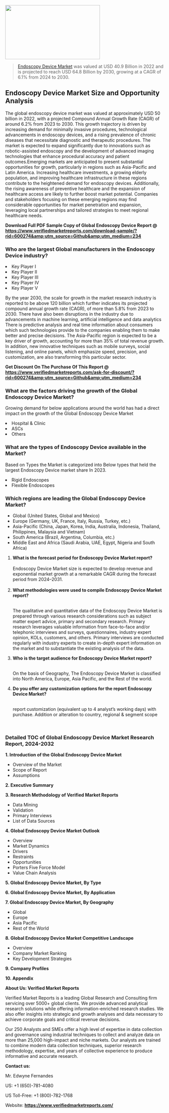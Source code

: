 
<img src="https://ffe5etoiles.com/wp-content/uploads/2024/12/MST1-300x171.png" alt="" width="300" height="171" class="alignnone size-medium wp-image-20088" /><blockquote><p><p><a href="https://www.verifiedmarketreports.com/download-sample/?rid=600274&utm_source=Github&utm_medium=234" target="_blank">Endoscopy Device Market</a> was valued at USD 40.9 Billion in 2022 and is projected to reach USD 64.8 Billion by 2030, growing at a CAGR of 6.1% from 2024 to 2030.</p></blockquote><p><h2>Endoscopy Device Market Size and Opportunity Analysis</h2>The global endoscopy device market was valued at approximately USD 50 billion in 2022, with a projected Compound Annual Growth Rate (CAGR) of around 6.2% from 2023 to 2030. This growth trajectory is driven by increasing demand for minimally invasive procedures, technological advancements in endoscopy devices, and a rising prevalence of chronic diseases that necessitate diagnostic and therapeutic procedures. The market is expected to expand significantly due to innovations such as robotic-assisted endoscopy and the development of advanced imaging technologies that enhance procedural accuracy and patient outcomes.Emerging markets are anticipated to present substantial opportunities for growth, particularly in regions such as Asia-Pacific and Latin America. Increasing healthcare investments, a growing elderly population, and improving healthcare infrastructure in these regions contribute to the heightened demand for endoscopy devices. Additionally, the rising awareness of preventive healthcare and the expansion of healthcare access are likely to further boost market potential. Companies and stakeholders focusing on these emerging regions may find considerable opportunities for market penetration and expansion, leveraging local partnerships and tailored strategies to meet regional healthcare needs.</p><p class=""><strong>Download Full PDF Sample Copy of Global Endoscopy Device Report @ <a href="https://www.verifiedmarketreports.com/download-sample/?rid=600274&amp;utm_source=Github&amp;utm_medium=234" target="_blank">https://www.verifiedmarketreports.com/download-sample/?rid=600274&amp;utm_source=Github&amp;utm_medium=234</a></strong></p><h3 id="" class="">Who are the largest Global manufacturers in the Endoscopy Device industry?</h3><p><li>Key Player I</li><li> Key Player II</li><li> Key Player III</li><li> Key Player IV</li><li> Key Player V</li></p><div class=""><div class="" dir="" data-message-author-role="" data-message-id="" data-message-model-slug=""><div class=""><div class=""><div class=""><div class="" dir="" data-message-author-role="" data-message-id="" data-message-model-slug=""><div class=""><div class=""><p>By the year 2030, the scale for growth in the market research industry is reported to be above 120 billion which further indicates its projected compound annual growth rate (CAGR), of more than 5.8% from 2023 to 2030. There have also been disruptions in the industry due to advancements in machine learning, artificial intelligence and data analytics There is predictive analysis and real time information about consumers which such technologies provide to the companies enabling them to make better and precise decisions. The Asia-Pacific region is expected to be a key driver of growth, accounting for more than 35% of total revenue growth. In addition, new innovative techniques such as mobile surveys, social listening, and online panels, which emphasize speed, precision, and customization, are also transforming this particular sector.</p><p><strong>Get Discount On The Purchase Of This Report @&nbsp; <a href="https://www.verifiedmarketreports.com/ask-for-discount/?rid=600274&amp;utm_source=Github&amp;utm_medium=234" target="_blank">https://www.verifiedmarketreports.com/ask-for-discount/?rid=600274&amp;utm_source=Github&amp;utm_medium=234</a></strong></p></div></div></div></div></div></div></div></div><h3 id="" class="">What are the factors driving the growth of the Global Endoscopy Device Market?</h3><p id="" class="">Growing demand for below applications around the world has had a direct impact on the growth of the Global Endoscopy Device Market</p><p id="" class=""><li>Hospital & Clinic</li><li> ASCs</li><li> Others</li></p><h3 id="" class="">What are the types of Endoscopy Device available in the Market?</h3><p id="" class="">Based on Types the Market is categorized into Below types that held the largest Endoscopy Device market share In 2023.</p><p id="" class=""><li>Rigid Endoscopes</li><li> Flexible Endoscopes</li></p><h3 id="" class="">Which regions are leading the Global Endoscopy Device Market?</h3><ul><li>Global (United States, Global and Mexico)</li><li>Europe (Germany, UK, France, Italy, Russia, Turkey, etc.)</li><li>Asia-Pacific (China, Japan, Korea, India, Australia, Indonesia, Thailand, Philippines, Malaysia and Vietnam)</li><li>South America (Brazil, Argentina, Columbia, etc.)</li><li>Middle East and Africa (Saudi Arabia, UAE, Egypt, Nigeria and South Africa)</li></ul><p><ol><li><strong>What is the forecast period for Endoscopy Device Market report?<br /></strong><br /><span data-sheets-root="1" data-sheets-value="{&quot;1&quot;:2,&quot;2&quot;:&quot;XXXX size is expected to develop revenue and exponential market growth at a remarkable CAGR during the forecast period from 2024&ndash;2030.&quot;}" data-sheets-userformat="{&quot;2&quot;:12674,&quot;4&quot;:{&quot;1&quot;:2,&quot;2&quot;:16776960},&quot;10&quot;:2,&quot;11&quot;:0,&quot;15&quot;:&quot;Arial&quot;,&quot;16&quot;:12}">Endoscopy Device Market size is expected to develop revenue and exponential market growth at a remarkable CAGR during the forecast period from 2024&ndash;2031.</span><br /><br /></li><li><strong>What methodologies were used to compile Endoscopy Device Market report?<br /><br /></strong><p>The qualitative and quantitative data of the&nbsp;Endoscopy Device Market is prepared through various research considerations such as subject matter expert advice, primary and secondary research. Primary research leverages valuable information from face-to-face and/or telephonic interviews and surveys, questionnaires, industry expert opinion, KOLs, customers, and others. Primary interviews are conducted regularly with industry experts to create in-depth expert information on the market and to substantiate the existing analysis of the data.&nbsp;</p></li><li><strong>Who is the target audience for Endoscopy Device Market report?<br /><br /></strong><p>On the basis of Geography, The&nbsp;Endoscopy Device Market is classified into North America, Europe, Asia Pacific, and the Rest of the world.</p></li><li><strong>Do you offer any customization options for the report Endoscopy Device Market?<br /><br /></strong><p>report customization (equivalent up to 4 analyst&rsquo;s working days) with purchase. Addition or alteration to country, regional &amp; segment scope</p><p>&nbsp;</p></li></ol></p><h3 id="" class="">Detailed TOC of Global Endoscopy Device Market Research Report, 2024-2032</h3><p id="" class=""><strong>1. Introduction of the Global Endoscopy Device Market</strong></p><ul><li>Overview of the Market</li><li>Scope of Report</li><li>Assumptions</li></ul><p id="" class=""><strong>2. Executive Summary</strong></p><p id="" class=""><strong>3. Research Methodology of&nbsp;Verified Market Reports</strong></p><ul><li>Data Mining</li><li>Validation</li><li>Primary Interviews</li><li>List of Data Sources</li></ul><p id="" class=""><strong>4. Global Endoscopy Device Market Outlook</strong></p><ul><li>Overview</li><li>Market Dynamics</li><li>Drivers</li><li>Restraints</li><li>Opportunities</li><li>Porters Five Force Model</li><li>Value Chain Analysis</li></ul><p id="" class=""><strong>5. Global Endoscopy Device Market, By&nbsp;Type</strong></p><p id="" class=""><strong>6. Global Endoscopy Device Market, By Application</strong></p><p id="" class=""><strong>7. Global Endoscopy Device Market, By Geography</strong></p><ul><li>Global</li><li>Europe</li><li>Asia Pacific</li><li>Rest of the World</li></ul><p id="" class=""><strong>8. Global Endoscopy Device Market Competitive Landscape</strong></p><ul><li>Overview</li><li>Company Market Ranking</li><li>Key Development Strategies</li></ul><p id="" class=""><strong>9. Company Profiles</strong></p><p id="" class=""><strong>10. Appendix</strong></p><p id="" class=""><strong>About Us: Verified Market Reports</strong></p><p id="" class="">Verified Market Reports is a leading Global Research and Consulting firm servicing over 5000+ global clients. We provide advanced analytical research solutions while offering information-enriched research studies. We also offer insights into strategic and growth analyses and data necessary to achieve corporate goals and critical revenue decisions.</p><p id="" class="">Our 250 Analysts and SMEs offer a high level of expertise in data collection and governance using industrial techniques to collect and analyze data on more than 25,000 high-impact and niche markets. Our analysts are trained to combine modern data collection techniques, superior research methodology, expertise, and years of collective experience to produce informative and accurate research.</p><p id="" class=""><strong>Contact us:</strong></p><p id="" class="">Mr. Edwyne Fernandes</p><p id="" class="">US: +1 (650)-781-4080</p><p id="" class="">US Toll-Free: +1 (800)-782-1768</p><p id="" class="">Website: <a target="" data-test-app-aware-link=""><strong>https://www.verifiedmarketreports.com/</strong></a></p>
